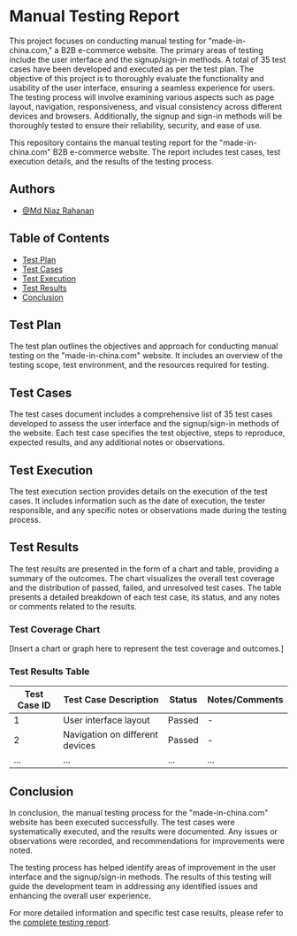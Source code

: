 



# Manual Testing Report

This project focuses on conducting manual testing for "made-in-china.com," a B2B e-commerce website. The primary areas of testing include the user interface and the signup/sign-in methods. A total of 35 test cases have been developed and executed as per the test plan.
The objective of this project is to thoroughly evaluate the functionality and usability of the user interface, ensuring a seamless experience for users. The testing process will involve examining various aspects such as page layout, navigation, responsiveness, and visual consistency across different devices and browsers.
Additionally, the signup and sign-in methods will be thoroughly tested to ensure their reliability, security, and ease of use.

This repository contains the manual testing report for the "made-in-china.com" B2B e-commerce website. The report includes test cases, test execution details, and the results of the testing process.


## Authors

- [@Md Niaz Rahanan](https://github.com/Niaz-r)

## Table of Contents

- [Test Plan](Bug_Report.xlsx)
- [Test Cases](#test-cases)
- [Test Execution](#test-execution)
- [Test Results](#test-results)
- [Conclusion](#conclusion)

## Test Plan

The test plan outlines the objectives and approach for conducting manual testing on the "made-in-china.com" website. It includes an overview of the testing scope, test environment, and the resources required for testing.

## Test Cases

The test cases document includes a comprehensive list of 35 test cases developed to assess the user interface and the signup/sign-in methods of the website. Each test case specifies the test objective, steps to reproduce, expected results, and any additional notes or observations.

## Test Execution

The test execution section provides details on the execution of the test cases. It includes information such as the date of execution, the tester responsible, and any specific notes or observations made during the testing process.

## Test Results

The test results are presented in the form of a chart and table, providing a summary of the outcomes. The chart visualizes the overall test coverage and the distribution of passed, failed, and unresolved test cases. The table presents a detailed breakdown of each test case, its status, and any notes or comments related to the results.

### Test Coverage Chart

[Insert a chart or graph here to represent the test coverage and outcomes.]

### Test Results Table

| Test Case ID | Test Case Description               | Status   | Notes/Comments                                      |
|--------------|------------------------------------|----------|-----------------------------------------------------|
| 1            | User interface layout              | Passed   | -                                                   |
| 2            | Navigation on different devices    | Passed   | -                                                   |
| ...          | ...                                | ...      | ...                                                 |

## Conclusion

In conclusion, the manual testing process for the "made-in-china.com" website has been executed successfully. The test cases were systematically executed, and the results were documented. Any issues or observations were recorded, and recommendations for improvements were noted.

The testing process has helped identify areas of improvement in the user interface and the signup/sign-in methods. The results of this testing will guide the development team in addressing any identified issues and enhancing the overall user experience.

For more detailed information and specific test case results, please refer to the [complete testing report](link/to/complete/report.pdf).


